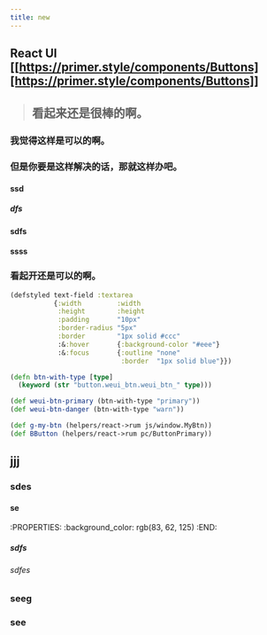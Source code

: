 ```yaml
---
title: new
---
```


## React UI [[https://primer.style/components/Buttons][https://primer.style/components/Buttons]]
> ## 看起来还是很棒的啊。
### 我觉得这样是可以的啊。
### 但是你要是这样解决的话，那就这样办吧。
#### ssd
##### dfs
#### sdfs
#### ssss
### 看起开还是可以的啊。
```clojure
(defstyled text-field :textarea
           {:width         :width
            :height        :height
            :padding       "10px"
            :border-radius "5px"
            :border        "1px solid #ccc"
            :&:hover       {:background-color "#eee"}
            :&:focus       {:outline "none"
                            :border  "1px solid blue"}})

(defn btn-with-type [type]
  (keyword (str "button.weui_btn.weui_btn_" type)))

(def weui-btn-primary (btn-with-type "primary"))
(def weui-btn-danger (btn-with-type "warn"))

(def g-my-btn (helpers/react->rum js/window.MyBtn))
(def BButton (helpers/react->rum pc/ButtonPrimary))
```
## jjj
### sdes
#### se
:PROPERTIES:
:background_color: rgb(83, 62, 125)
:END:
##### sdfs
###### sdfes
######
### seeg
### see